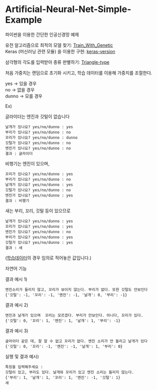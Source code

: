 # Artificial-Neural-Net-Simple-Example
파이썬을 이용한 간단한 인공신경망 예제  
    
유전 알고리즘으로 최적의 모델 찾기: [Train_With_Genetic](https://github.com/Kcrong/Artificial-Neural-Net/tree/Train_With_Genetic)  
Keras (머신러닝 관련 모듈) 을 이용한 구현: [keras-version](https://github.com/Kcrong/Artificial-Neural-Net/tree/keras-version)

삼각형의 각도를 입력받아 종류 판별하기: [Triangle-type](https://github.com/Kcrong/Artificial-Neural-Net/blob/keras-version/triangle_type.py)

    
처음 가중치는 랜덤으로 초기화 시키고, 학습 데이터를 이용해 가중치를 조절한다.  

yes -> 있을 경우  
no -> 없을 경우  
dunno -> 모를 경우  

Ex)  

글라이더는 엔진과 깃털이 없습니다  

    날개가 있나요? yes/no/dunno : yes
    부리가 있나요? yes/no/dunno : no
    꼬리가 있나요? yes/no/dunno : dunno
    깃털가 있나요? yes/no/dunno : no
    엔진가 있나요? yes/no/dunno : no
    결과 : 글라이더

비행기는 엔진이 있으며,  

    꼬리가 있나요? yes/no/dunno : yes
    부리가 있나요? yes/no/dunno : no
    날개가 있나요? yes/no/dunno : yes
    깃털가 있나요? yes/no/dunno : no
    엔진가 있나요? yes/no/dunno : yes
    결과 : 비행기
    
새는 부리, 꼬리, 깃털 등이 있으므로  

    날개가 있나요? yes/no/dunno : yes
    꼬리가 있나요? yes/no/dunno : yes
    엔진가 있나요? yes/no/dunno : no
    부리가 있나요? yes/no/dunno : yes
    깃털가 있나요? yes/no/dunno : yes
    결과 : 새

([학습데이터](https://github.com/Kcrong/Artificial-Neural-Net-Simple-Example/blob/master/train_data.txt)의 경우 임의로 적어놓은 값입니다.)

자연어 기능

결과 예시 1)

    엔진소리가 들리지 않고, 꼬리가 보이지 않는다. 부리가 없다. 또한 깃털도 안보인다
    {'깃털': -1, '꼬리': -1, '엔진': -1, '날개': 0, '부리': -1}

결과 예시 2)

    엔진과 날개가 있으며  꼬리는 모르겠다. 부리가 안보인다. 아니다, 꼬리가 있다.
    {'깃털': 0, '꼬리': 1, '엔진': 1, '날개': 1, '부리': -1}

결과 예시 3)

    글라이더 같은 데, 잘 알 수 없고 꼬리가 없다. 엔진 소리가 안 들리고 날개가 있다
    {'깃털': 0, '꼬리': -1, '엔진': -1, '날개': 1, '부리': 0}

실행 및 결과 예시)

    특징을 입력해주세요 : 
    깃털이 있고, 부리도 있다. 날개와 꼬리가 있고 엔진 소리는 들리지 않는다.
    {'부리': 1, '날개': 1, '꼬리': 1, '엔진': -1, '깃털': 1}
    새